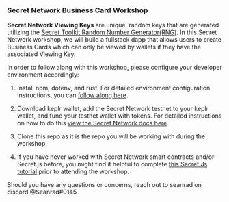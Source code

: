### Secret Network Business Card Workshop

**Secret Network Viewing Keys** are unique, random keys that are generated utilizing the [Secret Toolkit Random Number Generator(RNG)](https://github.com/scrtlabs/secret-toolkit/blob/master/packages/crypto/src/rng.rs). In this Secret Network workshop, we will build a fullstack dapp that allows users to create Business Cards which can only be viewed by wallets if they have the associated Viewing Key.

In order to follow along with this workshop, please configure your developer environment accordingly:

1. Install npm, dotenv, and rust. For detailed environment configuration instructions, you can [follow along here](https://docs.scrt.network/secret-network-documentation/development/getting-started/setting-up-your-environment).

2. Download keplr wallet, add the Secret Network testnet to your keplr wallet, and fund your testnet wallet with tokens. For detailed instructions on how to do this [view the Secret Network docs here](https://docs.scrt.network/secret-network-documentation/development/testnet).

3. Clone this repo as it is the repo you will be working with during the workshop.

4. If you have never worked with Secret Network smart contracts and/or Secret.js before, you might find it helpful to complete [this Secret.Js tutorial](https://docs.scrt.network/secret-network-documentation/development/getting-started/interacting-with-the-testnet) prior to attending the workshop.

Should you have any questions or concerns, reach out to seanrad on discord @Seanrad#0145
